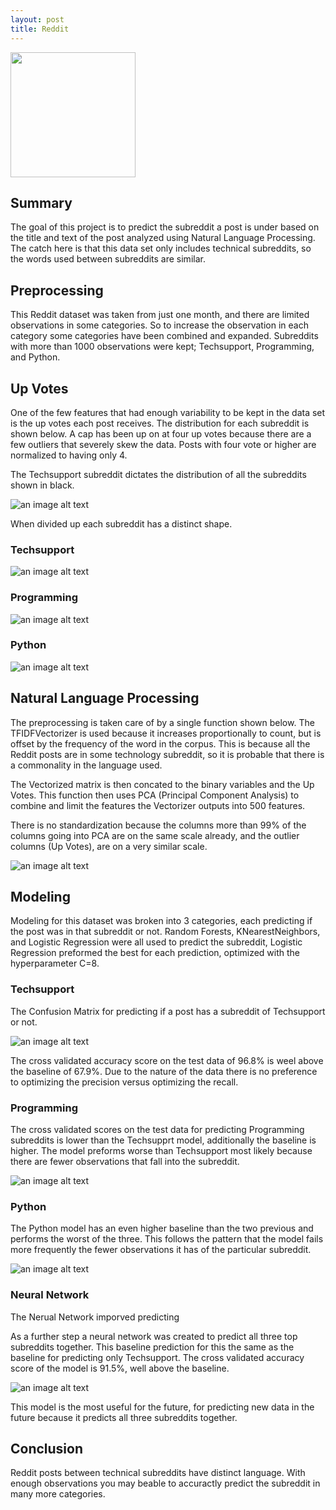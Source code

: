 ```yaml
---
layout: post
title: Reddit
---
```


<img src="/images/Reddit_images/reddit.png" width="200">


## Summary

The goal of this project is to predict the subreddit a post is under based on the title and text of the post analyzed using Natural Language Processing. The catch here is that this data set only includes technical subreddits, so the words used between subreddits are similar. 

## Preprocessing

This Reddit dataset was taken from just one month, and there are limited observations in some categories. So to increase the observation in each category some categories have been combined and expanded. Subreddits with more than 1000 observations were kept; Techsupport, Programming, and Python.

## Up Votes 

One of the few features that had enough variability to be kept in the data set is the up votes each post receives. The distribution for each subreddit is shown below. A cap has been up on at four up votes because there are a few outliers that severely skew the data. Posts with four vote or higher are normalized to having only 4. 

The Techsupport subreddit dictates the distribution of all the subreddits shown in black.

![an image alt text](/images/Reddit_images/All_Hist.png "All Subreddits Up Votes Histogram")

When divided up each subreddit has a distinct shape. 

### Techsupport

![an image alt text](/images/Reddit_images/Tech_Hist.png "Techsupport Up Votes Histogram")

### Programming

![an image alt text](/images/Reddit_images/Pro_Hist.png "Programming Up Votes Histogram")

### Python

![an image alt text](/images/Reddit_images/Py_Hist.png "Python Up Votes Histogram")


## Natural Language Processing

The preprocessing is taken care of by a single function shown below. The TFIDFVectorizer is used because it increases proportionally to count, but is offset by the frequency of the word in the corpus. This is because all the Reddit posts are in some technology subreddit, so it is probable that there is a commonality in the language used.

The Vectorized matrix is then concated to the binary variables and the Up Votes. This function then uses PCA (Principal Component Analysis) to combine and limit the features the Vectorizer outputs into 500 features. 

There is no standardization because the columns more than 99% of the columns going into PCA are on the same scale already, and the outlier columns (Up Votes), are on a very similar scale. 

![an image alt text](/images/Reddit_images/NLP_function.png "NLP Function")

## Modeling

Modeling for this dataset was broken into 3 categories, each predicting if the post was in that subreddit or not. Random Forests, KNearestNeighbors, and Logistic Regression were all used to predict the subreddit, Logistic Regression preformed the best for each prediction, optimized with the hyperparameter C=8.

### Techsupport

The Confusion Matrix for predicting if a post has a subreddit of Techsupport or not. 

![an image alt text](/images/Reddit_images/Tech_Matrix.png "Techsupport Confusion Matrix")

The cross validated accuracy score on the test data of 96.8% is weel above the baseline of 67.9%. Due to the nature of the data there is no preference to optimizing the precision versus optimizing the recall. 

### Programming

The cross validated scores on the test data for predicting Programming subreddits is lower than the Techsupprt model, additionally the baseline is higher. The model preforms worse than Techsupport most likely because there are fewer observations that fall into the subreddit.

![an image alt text](/images/Reddit_images/Pro_Matrix.png "Programming Confusion Matrix")

### Python
 
 The Python model has an even higher baseline than the two previous and performs the worst of the three. This follows the pattern that the model fails more frequently the fewer observations it has of the particular subreddit.

![an image alt text](/images/Reddit_images/Py_Matrix.png "Python Confusion Matrix")


### Neural Network

The Nerual Network imporved predicting 

As a further step a neural network was created to predict all three top subreddits together. This baseline prediction for this the same as the baseline for predicting only Techsupport. The cross validated accuracy score of the model is 91.5%, well above the baseline.

![an image alt text](/images/Reddit_images/All_net_Matrix.png "Neural Network Confusion Matrix")

This model is the most useful for the future, for predicting new data in the future because it predicts all three subreddits together. 

## Conclusion

Reddit posts between technical subreddits have distinct language. With enough observations you may beable to accuractly predict the subreddit in many more categories. 